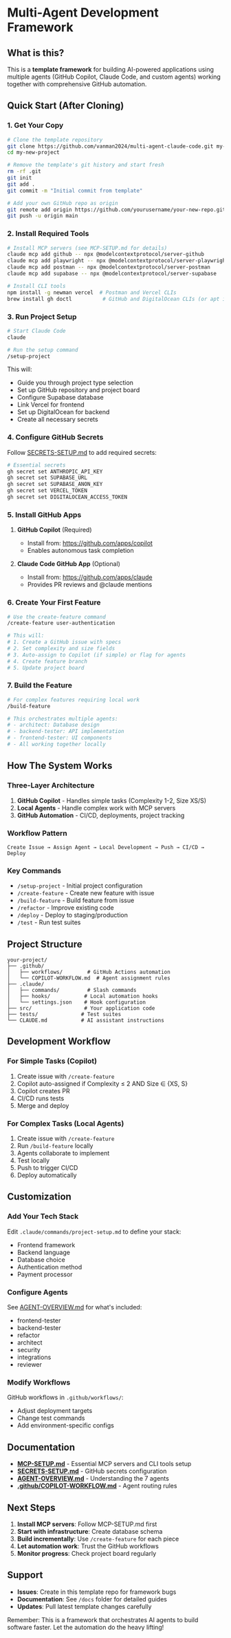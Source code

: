# Multi-Agent Development Framework

## What is this?

This is a **template framework** for building AI-powered applications using multiple agents (GitHub Copilot, Claude Code, and custom agents) working together with comprehensive GitHub automation.

## Quick Start (After Cloning)

### 1. Get Your Copy

```bash
# Clone the template repository
git clone https://github.com/vanman2024/multi-agent-claude-code.git my-new-project
cd my-new-project

# Remove the template's git history and start fresh
rm -rf .git
git init
git add .
git commit -m "Initial commit from template"

# Add your own GitHub repo as origin
git remote add origin https://github.com/yourusername/your-new-repo.git
git push -u origin main
```

### 2. Install Required Tools

```bash
# Install MCP servers (see MCP-SETUP.md for details)
claude mcp add github -- npx @modelcontextprotocol/server-github
claude mcp add playwright -- npx @modelcontextprotocol/server-playwright
claude mcp add postman -- npx @modelcontextprotocol/server-postman
claude mcp add supabase -- npx @modelcontextprotocol/server-supabase

# Install CLI tools
npm install -g newman vercel  # Postman and Vercel CLIs
brew install gh doctl          # GitHub and DigitalOcean CLIs (or apt install)
```

### 3. Run Project Setup

```bash
# Start Claude Code
claude

# Run the setup command
/setup-project
```

This will:
- Guide you through project type selection
- Set up GitHub repository and project board
- Configure Supabase database
- Link Vercel for frontend
- Set up DigitalOcean for backend
- Create all necessary secrets

### 4. Configure GitHub Secrets

Follow [SECRETS-SETUP.md](./SECRETS-SETUP.md) to add required secrets:

```bash
# Essential secrets
gh secret set ANTHROPIC_API_KEY
gh secret set SUPABASE_URL
gh secret set SUPABASE_ANON_KEY
gh secret set VERCEL_TOKEN
gh secret set DIGITALOCEAN_ACCESS_TOKEN
```

### 5. Install GitHub Apps

1. **GitHub Copilot** (Required)
   - Install from: https://github.com/apps/copilot
   - Enables autonomous task completion

2. **Claude Code GitHub App** (Optional)
   - Install from: https://github.com/apps/claude
   - Provides PR reviews and @claude mentions

### 6. Create Your First Feature

```bash
# Use the create-feature command
/create-feature user-authentication

# This will:
# 1. Create a GitHub issue with specs
# 2. Set complexity and size fields
# 3. Auto-assign to Copilot (if simple) or flag for agents
# 4. Create feature branch
# 5. Update project board
```

### 7. Build the Feature

```bash
# For complex features requiring local work
/build-feature

# This orchestrates multiple agents:
# - architect: Database design
# - backend-tester: API implementation
# - frontend-tester: UI components
# - All working together locally
```

## How The System Works

### Three-Layer Architecture

1. **GitHub Copilot** - Handles simple tasks (Complexity 1-2, Size XS/S)
2. **Local Agents** - Handle complex work with MCP servers
3. **GitHub Automation** - CI/CD, deployments, project tracking

### Workflow Pattern

```
Create Issue → Assign Agent → Local Development → Push → CI/CD → Deploy
```

### Key Commands

- `/setup-project` - Initial project configuration
- `/create-feature` - Create new feature with issue
- `/build-feature` - Build feature from issue
- `/refactor` - Improve existing code
- `/deploy` - Deploy to staging/production
- `/test` - Run test suites

## Project Structure

```
your-project/
├── .github/
│   ├── workflows/        # GitHub Actions automation
│   └── COPILOT-WORKFLOW.md  # Agent assignment rules
├── .claude/
│   ├── commands/         # Slash commands
│   ├── hooks/           # Local automation hooks
│   └── settings.json    # Hook configuration
├── src/                 # Your application code
├── tests/              # Test suites
└── CLAUDE.md           # AI assistant instructions
```

## Development Workflow

### For Simple Tasks (Copilot)
1. Create issue with `/create-feature`
2. Copilot auto-assigned if Complexity ≤ 2 AND Size ∈ {XS, S}
3. Copilot creates PR
4. CI/CD runs tests
5. Merge and deploy

### For Complex Tasks (Local Agents)
1. Create issue with `/create-feature`
2. Run `/build-feature` locally
3. Agents collaborate to implement
4. Test locally
5. Push to trigger CI/CD
6. Deploy automatically

## Customization

### Add Your Tech Stack

Edit `.claude/commands/project-setup.md` to define your stack:
- Frontend framework
- Backend language
- Database choice
- Authentication method
- Payment processor

### Configure Agents

See [AGENT-OVERVIEW.md](./AGENT-OVERVIEW.md) for what's included:
- frontend-tester
- backend-tester
- refactor
- architect
- security
- integrations
- reviewer

### Modify Workflows

GitHub workflows in `.github/workflows/`:
- Adjust deployment targets
- Change test commands
- Add environment-specific configs

## Documentation

- **[MCP-SETUP.md](./MCP-SETUP.md)** - Essential MCP servers and CLI tools setup
- **[SECRETS-SETUP.md](./SECRETS-SETUP.md)** - GitHub secrets configuration
- **[AGENT-OVERVIEW.md](./AGENT-OVERVIEW.md)** - Understanding the 7 agents
- **[.github/COPILOT-WORKFLOW.md](./.github/COPILOT-WORKFLOW.md)** - Agent routing rules

## Next Steps

1. **Install MCP servers**: Follow MCP-SETUP.md first
2. **Start with infrastructure**: Create database schema
3. **Build incrementally**: Use `/create-feature` for each piece
4. **Let automation work**: Trust the GitHub workflows
5. **Monitor progress**: Check project board regularly

## Support

- **Issues**: Create in this template repo for framework bugs
- **Documentation**: See `/docs` folder for detailed guides
- **Updates**: Pull latest template changes carefully

Remember: This is a framework that orchestrates AI agents to build software faster. Let the automation do the heavy lifting!